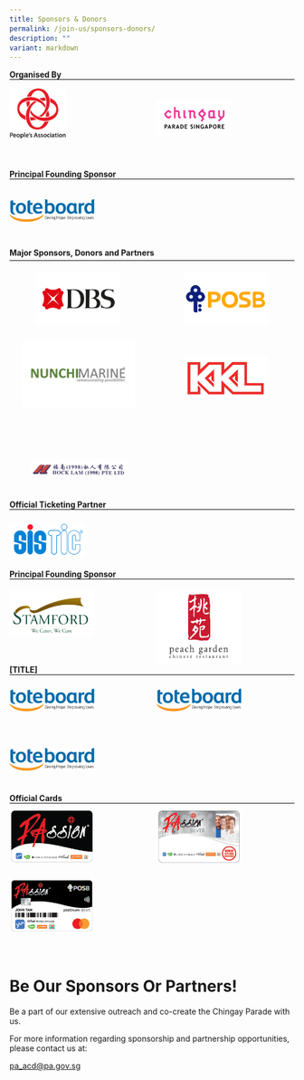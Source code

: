```yaml
---
title: Sponsors & Donors
permalink: /join-us/sponsors-donors/
description: ""
variant: markdown
---
```

<div style="margin: 0 auto; display: grid; grid-gap: 1rem; grid-template-columns: repeat(auto-fit, minmax(325px,1fr));">
   
  <div style="text-align: left;">
        <b>Organised By</b>
        <div style="margin: 0 auto; display: grid; grid-gap: 1rem; grid-template-columns: repeat(auto-fit, minmax(161px,1fr));border-top: 1px solid black; padding-top:2%;">
            <div style="text-align: left;padding-top:5px;"><img src="/images/Sponsors%20&amp;%20Donors/pa-14-october-2019-18-19-28.png" alt="People's Association" style="width:100px;float:left;"> </div>
            <div style="text-align: left; padding-top: 10%;"><img src="/images/Sponsors%20&amp;%20Donors/chingay-(black)-31-october-2021-11-10-19.png" alt="Chingay Parade Singapore" style="width: 133px; float: left;"> </div>
            <div style="text-align: left; padding-top: 5px;">&nbsp; </div>
        </div>
    </div>
			
<div style="text-align: left;">
        <b>Principal Founding Sponsor</b>
        <div style="margin: 0 auto; display: grid; grid-gap: 1rem; grid-template-columns: repeat(auto-fit, minmax(161px,1fr));border-top: 1px solid black; padding-top:2%;">
            <div style="text-align: left; padding-top: 10%; padding-bottom:10%;"><img src="/images/Sponsors%20&amp;%20Donors/Tote_Board_Logo_horizontal__Colour_.png" alt="Toteboard" style="width:150px;float:left;"> </div>
            <div style="text-align: left; padding-top: 5px;">&nbsp; </div>
        </div>
            <div style="text-align: left; padding-top: 5px;">&nbsp; </div>
        </div>
</div>


  <div style="margin: 0 auto; display: grid; grid-gap: 1rem; grid-template-columns: repeat(auto-fit, minmax(325px,1fr));">
    <div style="text-align: left;">

<div style="text-align: left;">
	<b>Major Sponsors, Donors and Partners</b>
    <div style="margin: 5px auto; display: grid; grid-gap: 1rem; grid-template-columns: repeat(auto-fit, minmax(161px,1fr)); border-top: 1px solid black;">
        <div style="text-align: center;"><img src="/images/Sponsors%20&amp;%20Donors/DBS-Jan2023.png" alt="DBS" style="width:150px; padding-top:8%;"> </div>
        <div style="text-align: center;"><img src="/images/Sponsors%20&amp;%20Donors/POSB-Jan2023.png" alt="POSB" style="width:150px; padding-top:8%;"> </div>
        <div style="text-align: center;"><img src="/images/Sponsors%20&amp;%20Donors/Nunchi%20Marine%20Logo%20Vector%20-%202023.png" alt="Nunchi Marine" style="width:200px;padding-top:3%;"></div>
					<div style="text-align:center;"><img src="/images/Sponsors%20&amp;%20Donors/kkl-14-october-2019-18-47-18.png" alt="KKL" style="width:150px;padding-top:15%;"></div>
        <div style="text-align: center;"><img src="/images/Sponsors%20&amp;%20Donors/hock-lam-11-february-2021-21-54-16.png" alt="Hock Lam" style="width:170px;padding-top:29%;"> </div></div>
        <div style="text-align: center;"> </div>
        <div style="text-align: center;"> </div>
        <div style="text-align: center;"> </div>
</div>
<br>
<br>			
			
			
<div style="margin: 0 auto; display: grid; grid-gap: 1rem; grid-template-columns: repeat(auto-fit, minmax(325px,1fr));">
   
  <div style="text-align: left;">
        <b>Official Ticketing Partner</b>
        <div style="margin: 0 auto; display: grid; grid-gap: 1rem; grid-template-columns: repeat(auto-fit, minmax(161px,1fr));border-top: 1px solid black; padding-top:2%;">
            <div style="text-align: left; padding-top: 5%;"><img src="/images/SISTIC_Logo_Full_Color.png" alt="SISTIC" style="width: 133px; float: left;"> </div>				
            <div style="text-align: left; padding-top: 5px;">&nbsp; </div>
        </div>
            <div style="text-align: left; padding-top: 5px;">&nbsp; </div>
        </div>
    </div>
			
<div style="text-align: left;">
        <b>Principal Founding Sponsor</b>
        <div style="margin: 0 auto; display: grid; grid-gap: 1rem; grid-template-columns: repeat(auto-fit, minmax(161px,1fr));border-top: 1px solid black; padding-top:2%;">
            <div style="text-align: left; padding-top: 10px;"><img src="/images/Sponsors%20&amp;%20Donors/stamford-catering-18-october-2019-16-40-27.png" alt="Stamford" style="width: 150px; float: left;"> </div>
        <div style="text-align: left; padding-top: 10px;"><img src="/images/Sponsors%20&amp;%20Donors/peach-garden-(colour)-14-october-2019-18-28-03.png" alt="Peach Garden" style="width: 150px; float: left;"> </div>
</div>
</div>

<div style="text-align: left;">
    <b>[TITLE]</b>
    <div style="margin: 0 auto; display: grid; grid-gap: 1rem; grid-template-columns: repeat(auto-fit, minmax(161px,1fr)); border-top: 1px solid black;">
            <div style="text-align: left; padding-top: 10%; padding-bottom:10%;"><img src="/images/Sponsors%20&amp;%20Donors/Tote_Board_Logo_horizontal__Colour_.png" alt="JCD" style="width:150px;float:left;"> </div>
            <div style="text-align: left; padding-top: 10%; padding-bottom:10%;"><img src="/images/Sponsors%20&amp;%20Donors/Tote_Board_Logo_horizontal__Colour_.png" alt="StellarAce" style="width:150px;float:left;"> </div>
            <div style="text-align: left; padding-top: 10%; padding-bottom:10%;"><img src="/images/Sponsors%20&amp;%20Donors/Tote_Board_Logo_horizontal__Colour_.png" alt="SMRT" style="width:150px;float:left;"> </div>
            <div style="text-align: left; padding-top: 5px;">&nbsp; </div>
        </div>			
    </div>
</div>


<div style="text-align: left;">
    <b>Official Cards</b>
    <div style="margin: 0 auto; display: grid; grid-gap: 1rem; grid-template-columns: repeat(auto-fit, minmax(161px,1fr)); border-top: 1px solid black;">
        <div style="text-align: left; padding-top: 10px;"><img src="/images/Sponsors%20&amp;%20Donors/PAssionCard%202022%20Black.png" style="width:150px;float: left;"> </div>
        <div style="text-align: left; padding-top: 10px;"><img src="/images/Sponsors%20&amp;%20Donors/PAssionCard%202022%20Silver.png" alt="PAssion Card Silver" style="width: 150px; float: left;"> </div>
        <div style="text-align: left; padding-top: 10px;"><img src="/images/Sponsors%20&amp;%20Donors/PAssionCard%202022%20POSB.png" alt="PAssion Card POSB" style="width: 150px; float: left;"> </div>
        <div style="text-align: left; padding-top: 5px;">&nbsp; </div>
        <div style="text-align: left; padding-top: 5px;">&nbsp; </div>
    </div>
</div>

</div>

# **Be Our Sponsors Or Partners!**

Be a part of our extensive outreach and co-create the Chingay Parade with us.

For more information regarding sponsorship and partnership opportunities, please contact us at:

[pa_acd@pa.gov.sg](mailto:pa_acd@pa.gov.sg)

